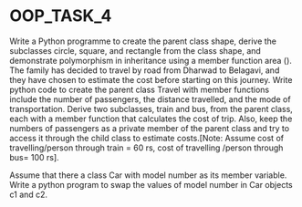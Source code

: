 # OOP_TASK_4

Write a Python programme to create the parent class shape, derive the subclasses circle, square, and rectangle from the class shape, and demonstrate polymorphism in inheritance using a member function area ().
The family has decided to travel by road from Dharwad to Belagavi, and they have chosen to estimate the cost before starting on this journey. Write python code to create the parent class Travel with member functions include the number of passengers, the distance travelled, and the mode of transportation. Derive two subclasses, train and bus, from the parent class, each with a member function that calculates the cost of trip. Also, keep the numbers of passengers as a private member of the parent class and try to access it through the child class to estimate costs.[Note: Assume cost of travelling/person through train = 60 rs, cost of travelling /person through bus= 100 rs].

Assume that there a class Car with model number as its member variable. Write a python
program to swap the values of model number in Car objects c1 and c2.

